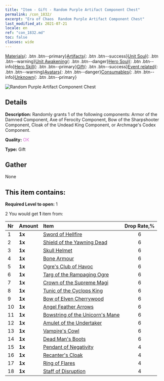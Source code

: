 ```yaml
---
title: "Item - Gift - Random Purple Artifact Component Chest"
permalink: /con_1832/
excerpt: "Era of Chaos  Random Purple Artifact Component Chest"
last_modified_at: 2021-07-21
locale: en
ref: "con_1832.md"
toc: false
classes: wide
---
```

 [Materials](/Items/){: .btn .btn--primary}[Artifacts](/Items/Artifacts/){: .btn .btn--success}[Unit Soul](/Items/UnitSoul/){: .btn .btn--warning}[Unit Awakening](/Items/UnitAwakening/){: .btn .btn--danger}[Hero Soul](/Items/HeroSoul/){: .btn .btn--info}[Hero Skill](/Items/HeroSkill/){: .btn .btn--primary}[Gift](/Items/Gift/){: .btn .btn--success}[Event related](/Items/Events/){: .btn .btn--warning}[Avatars](/Items/Avatars/){: .btn .btn--danger}[Consumables](/Items/Consumables/){: .btn .btn--info}[Unknown](/Items/Unknown/){: .btn .btn--primary}

 ![Random Purple Artifact Component Chest](/images/t/i_907046.png)

## Details
 **Description:** Randomly grants 1 of the following components: Armor of the Damned Component, Axe of Ferocity Component, Bow of the Sharpshooter Component, Cloak of the Undead King Component, or Archmage's Codex Component.

 **Quality:** <span style="color: #DA70D6">OK</span>

 **Type:** Gift

## Gather

  None

## This item contains:

 **Required Level to open:** 1

 2 You would get **1** item  from:

  | Nr | Amount |     Item    | Drop Rate,% |
  |:---|:-------|:------------|:---------:|
  | 1 |  **1x** | [Sword of Hellfire](/Items/art_121/) | 6 | 
  | 2 |  **1x** | [Shield of the Yawning Dead](/Items/art_122/) | 6 | 
  | 3 |  **1x** | [Skull Helmet](/Items/art_123/) | 6 | 
  | 4 |  **1x** | [Bone Armour](/Items/art_124/) | 6 | 
  | 5 |  **1x** | [Ogre's Club of Havoc](/Items/art_125/) | 6 | 
  | 6 |  **1x** | [Targ of the Rampaging Ogre](/Items/art_126/) | 6 | 
  | 7 |  **1x** | [Crown of the Supreme Magi](/Items/art_127/) | 6 | 
  | 8 |  **1x** | [Tunic of the Cyclops King](/Items/art_128/) | 6 | 
  | 9 |  **1x** | [Bow of Elven Cherrywood](/Items/art_103/) | 6 | 
  | 10 |  **1x** | [Angel Feather Arrows](/Items/art_104/) | 6 | 
  | 11 |  **1x** | [Bowstring of the Unicorn's Mane](/Items/art_105/) | 6 | 
  | 12 |  **1x** | [Amulet of the Undertaker](/Items/art_129/) | 6 | 
  | 13 |  **1x** | [Vampire's Cowl](/Items/art_130/) | 6 | 
  | 14 |  **1x** | [Dead Man's Boots](/Items/art_131/) | 6 | 
  | 15 |  **1x** | [Pendant of Negativity](/Items/art_136/) | 4 | 
  | 16 |  **1x** | [Recanter's Cloak](/Items/art_137/) | 4 | 
  | 17 |  **1x** | [Ring of Flares](/Items/art_138/) | 4 | 
  | 18 |  **1x** | [Staff of Disruption](/Items/art_139/) | 4 | 
